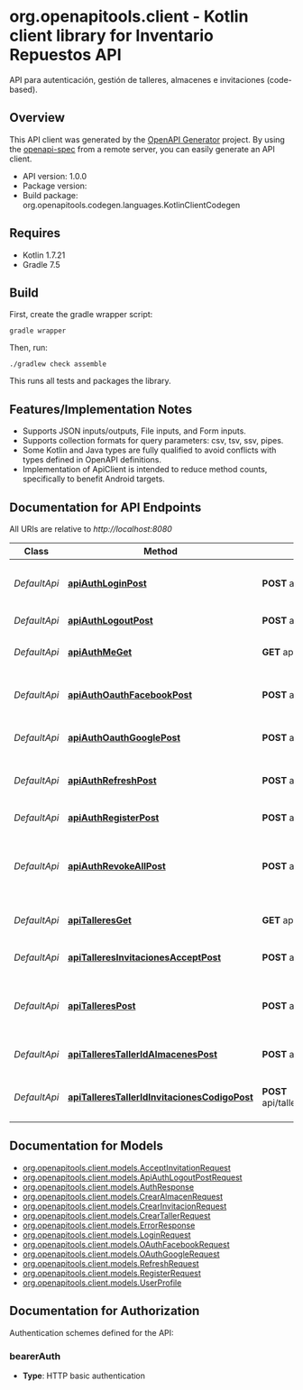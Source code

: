 # org.openapitools.client - Kotlin client library for Inventario Repuestos API

API para autenticación, gestión de talleres, almacenes e invitaciones (code-based).

## Overview
This API client was generated by the [OpenAPI Generator](https://openapi-generator.tech) project.  By using the [openapi-spec](https://github.com/OAI/OpenAPI-Specification) from a remote server, you can easily generate an API client.

- API version: 1.0.0
- Package version: 
- Build package: org.openapitools.codegen.languages.KotlinClientCodegen

## Requires

* Kotlin 1.7.21
* Gradle 7.5

## Build

First, create the gradle wrapper script:

```
gradle wrapper
```

Then, run:

```
./gradlew check assemble
```

This runs all tests and packages the library.

## Features/Implementation Notes

* Supports JSON inputs/outputs, File inputs, and Form inputs.
* Supports collection formats for query parameters: csv, tsv, ssv, pipes.
* Some Kotlin and Java types are fully qualified to avoid conflicts with types defined in OpenAPI definitions.
* Implementation of ApiClient is intended to reduce method counts, specifically to benefit Android targets.

<a id="documentation-for-api-endpoints"></a>
## Documentation for API Endpoints

All URIs are relative to *http://localhost:8080*

Class | Method | HTTP request | Description
------------ | ------------- | ------------- | -------------
*DefaultApi* | [**apiAuthLoginPost**](docs/DefaultApi.md#apiauthloginpost) | **POST** api/auth/login | Login con username o email + password
*DefaultApi* | [**apiAuthLogoutPost**](docs/DefaultApi.md#apiauthlogoutpost) | **POST** api/auth/logout | Revocar refresh token
*DefaultApi* | [**apiAuthMeGet**](docs/DefaultApi.md#apiauthmeget) | **GET** api/auth/me | Obtener perfil del usuario autenticado
*DefaultApi* | [**apiAuthOauthFacebookPost**](docs/DefaultApi.md#apiauthoauthfacebookpost) | **POST** api/auth/oauth/facebook | Login/registro con Facebook access token
*DefaultApi* | [**apiAuthOauthGooglePost**](docs/DefaultApi.md#apiauthoauthgooglepost) | **POST** api/auth/oauth/google | Login/registro con Google ID Token
*DefaultApi* | [**apiAuthRefreshPost**](docs/DefaultApi.md#apiauthrefreshpost) | **POST** api/auth/refresh | Obtener nuevo access token usando refresh token
*DefaultApi* | [**apiAuthRegisterPost**](docs/DefaultApi.md#apiauthregisterpost) | **POST** api/auth/register | Registro de usuario
*DefaultApi* | [**apiAuthRevokeAllPost**](docs/DefaultApi.md#apiauthrevokeallpost) | **POST** api/auth/revoke-all | Revocar todos los refresh tokens del usuario autenticado
*DefaultApi* | [**apiTalleresGet**](docs/DefaultApi.md#apitalleresget) | **GET** api/talleres | Listar talleres del usuario autenticado
*DefaultApi* | [**apiTalleresInvitacionesAcceptPost**](docs/DefaultApi.md#apitalleresinvitacionesacceptpost) | **POST** api/talleres/invitaciones/accept | Aceptar invitación por código
*DefaultApi* | [**apiTalleresPost**](docs/DefaultApi.md#apitallerespost) | **POST** api/talleres | Crear taller (usuario autenticado es propietario)
*DefaultApi* | [**apiTalleresTallerIdAlmacenesPost**](docs/DefaultApi.md#apitallerestalleridalmacenespost) | **POST** api/talleres/{tallerId}/almacenes | Crear almacen en taller
*DefaultApi* | [**apiTalleresTallerIdInvitacionesCodigoPost**](docs/DefaultApi.md#apitallerestalleridinvitacionescodigopost) | **POST** api/talleres/{tallerId}/invitaciones/codigo | Crear invitación por código para un taller


<a id="documentation-for-models"></a>
## Documentation for Models

 - [org.openapitools.client.models.AcceptInvitationRequest](docs/AcceptInvitationRequest.md)
 - [org.openapitools.client.models.ApiAuthLogoutPostRequest](docs/ApiAuthLogoutPostRequest.md)
 - [org.openapitools.client.models.AuthResponse](docs/AuthResponse.md)
 - [org.openapitools.client.models.CrearAlmacenRequest](docs/CrearAlmacenRequest.md)
 - [org.openapitools.client.models.CrearInvitacionRequest](docs/CrearInvitacionRequest.md)
 - [org.openapitools.client.models.CrearTallerRequest](docs/CrearTallerRequest.md)
 - [org.openapitools.client.models.ErrorResponse](docs/ErrorResponse.md)
 - [org.openapitools.client.models.LoginRequest](docs/LoginRequest.md)
 - [org.openapitools.client.models.OAuthFacebookRequest](docs/OAuthFacebookRequest.md)
 - [org.openapitools.client.models.OAuthGoogleRequest](docs/OAuthGoogleRequest.md)
 - [org.openapitools.client.models.RefreshRequest](docs/RefreshRequest.md)
 - [org.openapitools.client.models.RegisterRequest](docs/RegisterRequest.md)
 - [org.openapitools.client.models.UserProfile](docs/UserProfile.md)


<a id="documentation-for-authorization"></a>
## Documentation for Authorization


Authentication schemes defined for the API:
<a id="bearerAuth"></a>
### bearerAuth

- **Type**: HTTP basic authentication

